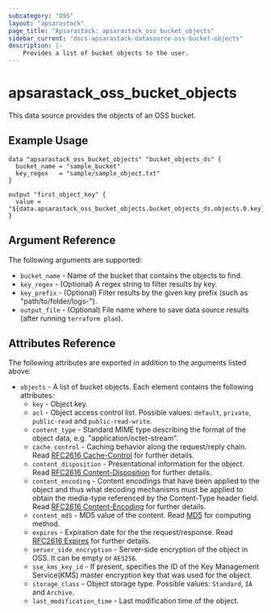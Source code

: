 ```yaml
---
subcategory: "OSS"
layout: "apsarastack"
page_title: "Apsarastack: apsarastack_oss_bucket_objects"
sidebar_current: "docs-apsarastack-datasource-oss-bucket-objects"
description: |-
    Provides a list of bucket objects to the user.
---
```


# apsarastack\_oss_bucket_objects

This data source provides the objects of an OSS bucket.

## Example Usage

```
data "apsarastack_oss_bucket_objects" "bucket_objects_ds" {
  bucket_name = "sample_bucket"
  key_regex   = "sample/sample_object.txt"
}

output "first_object_key" {
  value = "${data.apsarastack_oss_bucket_objects.bucket_objects_ds.objects.0.key}"
}
```

## Argument Reference

The following arguments are supported:

* `bucket_name` - Name of the bucket that contains the objects to find.
* `key_regex` - (Optional) A regex string to filter results by key.
* `key_prefix` - (Optional) Filter results by the given key prefix (such as "path/to/folder/logs-").
* `output_file` - (Optional) File name where to save data source results (after running `terraform plan`).

## Attributes Reference

The following attributes are exported in addition to the arguments listed above:

* `objects` - A list of bucket objects. Each element contains the following attributes:
  * `key` - Object key.
  * `acl` - Object access control list. Possible values: `default`, `private`, `public-read` and `public-read-write`.
  * `content_type` - Standard MIME type describing the format of the object data, e.g. "application/octet-stream".
  * `cache_control` - Caching behavior along the request/reply chain. Read [RFC2616 Cache-Control](https://www.ietf.org/rfc/rfc2616.txt) for further details.
  * `content_disposition` - Presentational information for the object. Read [RFC2616 Content-Disposition](https://www.ietf.org/rfc/rfc2616.txt) for further details.
  * `content_encoding` - Content encodings that have been applied to the object and thus what decoding mechanisms must be applied to obtain the media-type referenced by the Content-Type header field. Read [RFC2616 Content-Encoding](https://www.ietf.org/rfc/rfc2616.txt) for further details.
  * `content_md5` - MD5 value of the content. Read [MD5](https://www.alibabacloud.com/help/doc-detail/31978.htm) for computing method.
  * `expires` - Expiration date for the the request/response. Read [RFC2616 Expires](https://www.ietf.org/rfc/rfc2616.txt) for further details.
  * `server_side_encryption` - Server-side encryption of the object in OSS. It can be empty or `AES256`.
  * `sse_kms_key_id` - If present, specifies the ID of the Key Management Service(KMS) master encryption key that was used for the object.
  * `storage_class` - Object storage type. Possible values: `Standard`, `IA` and `Archive`.
  * `last_modification_time` - Last modification time of the object.
